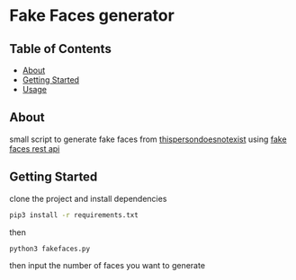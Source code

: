 # Fake Faces generator

## Table of Contents

- [About](#about)
- [Getting Started](#getting_started)
- [Usage](#usage)
<!-- - [Contributing](../CONTRIBUTING.md) -->

## About <a name = "about"></a>

small script to generate fake faces from <a href="https://thispersondoesnotexist.com/" >thispersondoesnotexist</a> using <a href = "https://github.com/hankhank10/fakeface">fake faces rest api</a>

## Getting Started <a name = "getting_started"></a>

clone the project and install dependencies

```bash
pip3 install -r requirements.txt
```

then

```bash
python3 fakefaces.py
```

then input the number of faces you want to generate
